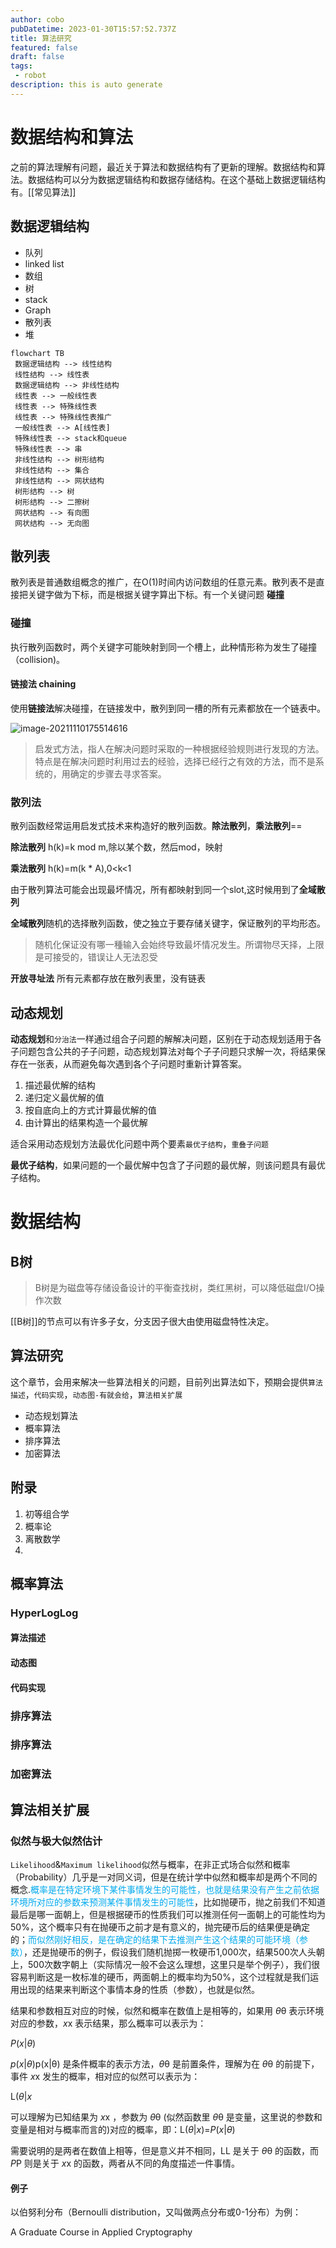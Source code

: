 ```yaml
---
author: cobo
pubDatetime: 2023-01-30T15:57:52.737Z
title: 算法研究
featured: false
draft: false
tags:
 - robot
description: this is auto generate
---
```

# 数据结构和算法

之前的算法理解有问题，最近关于算法和数据结构有了更新的理解。数据结构和算法。数据结构可以分为数据逻辑结构和数据存储结构。在这个基础上数据逻辑结构有。[[常见算法]]

## 数据逻辑结构

- 队列
- linked list
- 数组
- 树
- stack
- Graph
- 散列表
- 堆

```mermaid
flowchart TB
 数据逻辑结构 --> 线性结构
 线性结构 --> 线性表
 数据逻辑结构 --> 非线性结构
 线性表 --> 一般线性表
 线性表 --> 特殊线性表
 线性表 --> 特殊线性表推广
 一般线性表 --> A[线性表]
 特殊线性表 --> stack和queue
 特殊线性表 --> 串
 非线性结构 --> 树形结构
 非线性结构 --> 集合
 非线性结构 --> 网状结构
 树形结构 --> 树
 树形结构 --> 二擦树
 网状结构 --> 有向图
 网状结构 --> 无向图

```

## 散列表

散列表是普通数组概念的推广，在O(1)时间内访问数组的任意元素。散列表不是直接把关键字做为下标，而是根据关键字算出下标。有一个关键问题 **碰撞**

### 碰撞

执行散列函数时，两个关键字可能映射到同一个槽上，此种情形称为发生了碰撞（collision)。

#### 链接法 chaining

使用**链接法**解决碰撞，在链接发中，散列到同一槽的所有元素都放在一个链表中。

![image-20211110175514616](image-20211110175514616.png)

> 启发式方法，指人在解决问题时采取的一种根据经验规则进行发现的方法。特点是在解决问题时利用过去的经验，选择已经行之有效的方法，而不是系统的，用确定的步骤去寻求答案。

### 散列法

散列函数经常运用启发式技术来构造好的散列函数。**除法散列**，**乘法散列**==

**除法散列** h(k)=k mod m,除以某个数，然后mod，映射

**乘法散列** h(k)=m(k * A),0<k<1

由于散列算法可能会出现最坏情况，所有都映射到同一个slot,这时候用到了**全域散列**

**全域散列**随机的选择散列函数，使之独立于要存储关键字，保证散列的平均形态。

> 随机化保证没有哪一種输入会始终导致最坏情况发生。所谓物尽天择，上限是可接受的，错误让人无法忍受

**开放寻址法** 所有元素都存放在散列表里，没有链表

## 动态规划

**动态规划**和`分治法`一样通过组合子问题的解解决问题，区别在于动态规划适用于各子问题包含公共的子子问题，动态规划算法对每个子子问题只求解一次，将结果保存在一张表，从而避免每次遇到各个子问题时重新计算答案。

1. 描述最优解的结构
2. 递归定义最优解的值
3. 按自底向上的方式计算最优解的值
4. 由计算出的结果构造一个最优解

适合采用动态规划方法最优化问题中两个要素`最优子结构`，`重叠子问题`

**最优子结构**，如果问题的一个最优解中包含了子问题的最优解，则该问题具有最优子结构。

# 数据结构

## B树

> B树是为磁盘等存储设备设计的平衡查找树，类红黑树，可以降低磁盘I/O操作次数

[[B树]]的节点可以有许多子女，分支因子很大由使用磁盘特性决定。

##	算法研究

这个章节，会用来解决一些算法相关的问题，目前列出算法如下，预期会提供`算法描述`，`代码实现`，`动态图-有就会给`，`算法相关扩展`

- 动态规划算法
- 概率算法
- 排序算法
- 加密算法

## 附录

1. 初等组合学
2. 概率论
3. 离散数学
4. 

## 概率算法

### HyperLogLog

#### 算法描述

#### 动态图

#### 代码实现

### 排序算法

### 排序算法

### 加密算法



## 算法相关扩展

### 似然与极大似然估计

`Likelihood`&`Maximum likelihood`似然与概率，在非正式场合似然和概率（Probability）几乎是一对同义词，但是在统计学中似然和概率却是两个不同的概念.<span style="color:#0ae">概率是在特定环境下某件事情发生的可能性，也就是结果没有产生之前依据环境所对应的参数来预测某件事情发生的可能性</span>，比如抛硬币，抛之前我们不知道最后是哪一面朝上，但是根据硬币的性质我们可以推测任何一面朝上的可能性均为50%，这个概率只有在抛硬币之前才是有意义的，抛完硬币后的结果便是确定的；<span style="color:#0ae">而似然刚好相反，是在确定的结果下去推测产生这个结果的可能环境（参数）</span>，还是抛硬币的例子，假设我们随机抛掷一枚硬币1,000次，结果500次人头朝上，500次数字朝上（实际情况一般不会这么理想，这里只是举个例子），我们很容易判断这是一枚标准的硬币，两面朝上的概率均为50%，这个过程就是我们运用出现的结果来判断这个事情本身的性质（参数），也就是似然。

结果和参数相互对应的时候，似然和概率在数值上是相等的，如果用 *θ*θ 表示环境对应的参数，*x*x 表示结果，那么概率可以表示为：

*P*(*x*|*θ*)

*p*(*x*|*θ*)p(x|θ) 是条件概率的表示方法，*θ*θ 是前置条件，理解为在 *θ*θ 的前提下，事件 *x*x 发生的概率，相对应的似然可以表示为：

L(*θ*|*x*

可以理解为已知结果为 *x*x ，参数为 *θ*θ (似然函数里 *θ*θ 是变量，这里说的参数和变量是相对与概率而言的)对应的概率，即：L(*θ*|*x*)=*P*(*x*|*θ*)

需要说明的是两者在数值上相等，但是意义并不相同，LL 是关于 *θ*θ 的函数，而 *P*P 则是关于 *x*x 的函数，两者从不同的角度描述一件事情。

#### 例子

以伯努利分布（Bernoulli distribution，又叫做两点分布或0-1分布）为例：

A Graduate Course in Applied Cryptography